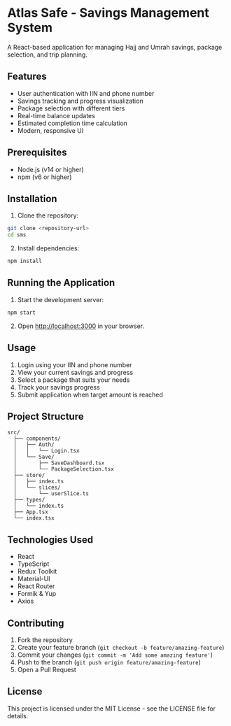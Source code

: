 # Atlas Safe - Savings Management System

A React-based application for managing Hajj and Umrah savings, package selection, and trip planning.

## Features

- User authentication with IIN and phone number
- Savings tracking and progress visualization
- Package selection with different tiers
- Real-time balance updates
- Estimated completion time calculation
- Modern, responsive UI

## Prerequisites

- Node.js (v14 or higher)
- npm (v6 or higher)

## Installation

1. Clone the repository:
```bash
git clone <repository-url>
cd sms
```

2. Install dependencies:
```bash
npm install
```

## Running the Application

1. Start the development server:
```bash
npm start
```

2. Open [http://localhost:3000](http://localhost:3000) in your browser.

## Usage

1. Login using your IIN and phone number
2. View your current savings and progress
3. Select a package that suits your needs
4. Track your savings progress
5. Submit application when target amount is reached

## Project Structure

```
src/
  ├── components/
  │   ├── Auth/
  │   │   └── Login.tsx
  │   └── Save/
  │       ├── SaveDashboard.tsx
  │       └── PackageSelection.tsx
  ├── store/
  │   ├── index.ts
  │   └── slices/
  │       └── userSlice.ts
  ├── types/
  │   └── index.ts
  ├── App.tsx
  └── index.tsx
```

## Technologies Used

- React
- TypeScript
- Redux Toolkit
- Material-UI
- React Router
- Formik & Yup
- Axios

## Contributing

1. Fork the repository
2. Create your feature branch (`git checkout -b feature/amazing-feature`)
3. Commit your changes (`git commit -m 'Add some amazing feature'`)
4. Push to the branch (`git push origin feature/amazing-feature`)
5. Open a Pull Request

## License

This project is licensed under the MIT License - see the LICENSE file for details.
